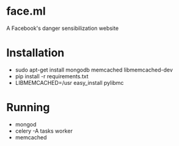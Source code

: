 face.ml
=======

A Facebook's danger sensibilization website


Installation
============

* sudo apt-get install mongodb memcached libmemcached-dev
* pip install -r requirements.txt
* LIBMEMCACHED=/usr easy_install pylibmc

Running
=======
* mongod
* celery -A tasks worker
* memcached
